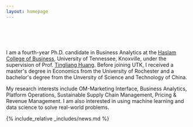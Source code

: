 ```yaml
---
layout: homepage
---
```


<h1 id="about-me"></h1>

<h2 style="margin: 80px 0px 10px;"></h2>

I am a fourth-year Ph.D. candidate in Business Analytics at the [Haslam College of Business](https://haslam.utk.edu/), University of Tennessee, Knoxville, under the supervision of Prof. [Tingliang Huang](https://sites.google.com/view/tinglianghuang). Before joining UTK, I received a master's degree in Economics from the University of Rochester and a bachelor's degree from the Unversity of Science and Technology of China.

My research interests include OM-Marketing Interface, Business Analytics, Platform Operations, Sustainable Supply Chain Management, Pricing & Revenue Management. I am also interested in using machine learning and data science to solve real-world problems.


{% include_relative _includes/news.md %}

